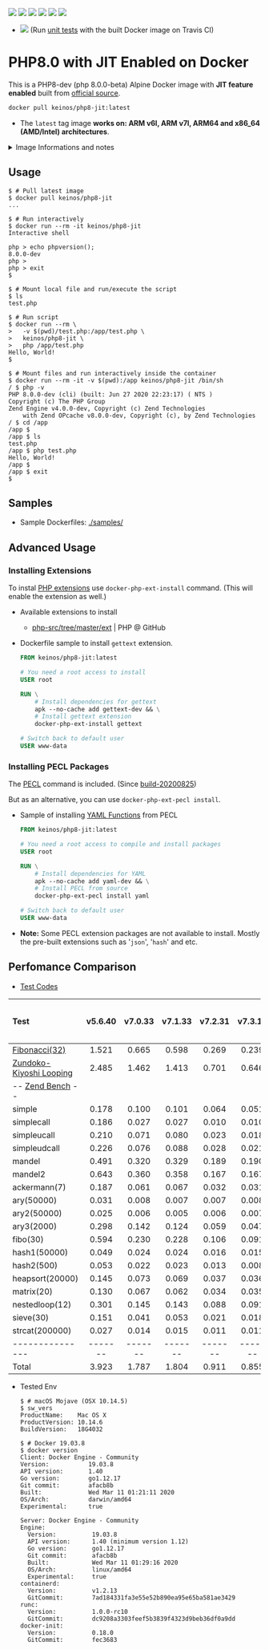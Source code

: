 [![](https://img.shields.io/docker/v/keinos/php8-jit)](https://hub.docker.com/r/keinos/php8-jit/tags "Latest build")
[![](https://img.shields.io/docker/image-size/keinos/php8-jit?sort=semver)](https://cloud.docker.com/repository/docker/keinos/php8-jit "Docker Image Size (latest semver)")
[![](https://img.shields.io/docker/pulls/keinos/php8-jit)](https://hub.docker.com/r/keinos/php8-jit "Docker Pulls from Docker Hub")
[![](https://img.shields.io/github/issues/KEINOS/Dockerfile_of_PHP8-JIT)](https://github.com/KEINOS/Dockerfile_of_PHP8-JIT/issues "GitHub issues")
[![](https://img.shields.io/badge/GitHub-Dockerfile-blue?logo=github)](https://github.com/KEINOS/Dockerfile_of_PHP8-JIT "View the Dockerfile in GitHub")
[![](https://img.shields.io/badge/dockerhub-Image-blue?logo=docker)](https://hub.docker.com/r/keinos/php8-jit "View image info on DockerHub")

- [![](https://travis-ci.org/KEINOS/Dockerfile_of_PHP8-JIT.svg?branch=php8-jit)](https://travis-ci.org/KEINOS/Dockerfile_of_PHP8-JIT "Test Build on TravisCI") (Run [unit tests](https://github.com/KEINOS/Dockerfile_of_PHP8-JIT/tree/php8-jit/tests) with the built Docker image on Travis CI)


# PHP8.0 with JIT Enabled on Docker

This is a PHP8-dev (php 8.0.0-beta) Alpine Docker image with **JIT feature enabled** built from [official source](https://github.com/php/php-src).

```bash
docker pull keinos/php8-jit:latest
```

- The `latest` tag image **works on: ARM v6l, ARM v7l, ARM64 and x86_64 (AMD/Intel) architectures**.

<details><summary>Image Informations and notes</summary><div><br>

- Built from the latest `master` branch from [PHP-src](https://github.com/php/php-src) @ GitHub.
  - Date built: See the version badge above.
- Tags available
  - `latest`: (Works on ARM v6l, ARM v7l, ARM64, x86_64 (AMD/Intel) architectures)
  - For the other available tags to pull, [see](https://cloud.docker.com/repository/docker/keinos/php8-jit/tags).

- This image is based on:
  - Document: [How to run PHP 8 with JIT support using Docker](https://arkadiuszkondas.com/how-to-run-php-8-with-jit-support-using-docker/) @ arkadiuszkondas.com

- Image Info
  - Build Frequency: Mostly every update of Alpine Docker image or PHP releases.
  - Base Image: Alpine Linux from [keinos/alpine:latest](https://hub.docker.com/repository/docker/keinos/alpine)
  - Image Repo: https://hub.docker.com/r/keinos/php8-jit @ Docker Hub
  - Source Repo: https://github.com/KEINOS/Dockerfile-of-PHP8-JIT @ GitHub

- Path Info
  - Configuration File (php.ini) Path: `usr/local/etc/php/conf.d`
  - Extension File Path: `/usr/local/lib/php/extensions`
  - PHP Source Archive: `/usr/src/php.zip` (To extract run `docker-php-source extract`)
    - To lighten the image, you may delete this file after all.
  - PHP Source Path (After extraction): `/usr/src/php/php-src-master/`

- Settings to be noted:
  - `php -i`: [info-phpinfo.txt](https://github.com/KEINOS/Dockerfile_of_PHP8-JIT/blob/php8-jit/info-phpinfo.txt)
  - `php -m`: [info-get_loaded_extensions.txt](https://github.com/KEINOS/Dockerfile_of_PHP8-JIT/blob/php8-jit/info-get_loaded_extensions.txt)
  - Default user: `www-data`
  - Constant `GLOB_BRACE` flag for `glob` is not available.
    - See: [Notes](https://www.php.net/manual/en/function.glob.php) | glob @ PHP manual
  - Modules/Extensions:
    - **JIT**/**FFI**/OPcache/Sodium/PECL: enabled
  - `mbstring`: enabled
    - multibyte = On
    - Encoding = UTF-8 (Both script and internal)
    - language = Japanese
  - GD: enabled
  - etc.

---

</div></details>

## Usage

```shellsession
$ # Pull latest image
$ docker pull keinos/php8-jit
...
```

```shellsession
$ # Run interactively
$ docker run --rm -it keinos/php8-jit
Interactive shell

php > echo phpversion();
8.0.0-dev
php >
php > exit
$
```

```shellsession
$ # Mount local file and run/execute the script
$ ls
test.php

$ # Run script
$ docker run --rm \
>   -v $(pwd)/test.php:/app/test.php \
>   keinos/php8-jit \
>   php /app/test.php
Hello, World!
$
```

```shellsession
$ # Mount files and run interactively inside the container
$ docker run --rm -it -v $(pwd):/app keinos/php8-jit /bin/sh
/ $ php -v
PHP 8.0.0-dev (cli) (built: Jun 27 2020 22:23:17) ( NTS )
Copyright (c) The PHP Group
Zend Engine v4.0.0-dev, Copyright (c) Zend Technologies
    with Zend OPcache v8.0.0-dev, Copyright (c), by Zend Technologies
/ $ cd /app
/app $
/app $ ls
test.php
/app $ php test.php
Hello, World!
/app $
/app $ exit
$
```

## Samples

- Sample Dockerfiles: [./samples/](https://github.com/KEINOS/Dockerfile_of_PHP8-JIT/tree/php8-jit/samples)

## Advanced Usage

### Installing Extensions

To instal [PHP extensions](https://github.com/php/php-src/tree/master/ext) use `docker-php-ext-install` command. (This will enable the extension as well.)

- Available extensions to install
  - [php-src/tree/master/ext](https://github.com/php/php-src/tree/master/ext) | PHP @ GitHub

- Dockerfile sample to install `gettext` extension.

  ```Dockerfile
  FROM keinos/php8-jit:latest

  # You need a root access to install
  USER root

  RUN \
      # Install dependencies for gettext
      apk --no-cache add gettext-dev && \
      # Install gettext extension
      docker-php-ext-install gettext

  # Switch back to default user
  USER www-data

  ```

### Installing PECL Packages

The [PECL](https://pecl.php.net/) command is included. (Since [build-20200825](https://hub.docker.com/r/keinos/php8-jit/tags))

But as an alternative, you can use `docker-php-ext-pecl install`.

- Sample of installing [YAML Functions](https://www.php.net/manual/en/ref.yaml.php) from PECL

  ```Dockerfile
  FROM keinos/php8-jit:latest

  # You need a root access to compile and install packages
  USER root

  RUN \
      # Install dependencies for YAML
      apk --no-cache add yaml-dev && \
      # Install PECL from source
      docker-php-ext-pecl install yaml

  # Switch back to default user
  USER www-data
  ```

- **Note:** Some PECL extension packages are not available to install. Mostly the pre-built extensions such as '`json`', '`hash`' and etc.

## Perfomance Comparison

- [Test Codes](https://github.com/KEINOS/Dockerfile-of-PHP8-JIT/blob/php8-jit/test/)

Test                    | v5.6.40 | v7.0.33 | v7.1.33 | v7.2.31 | v7.3.18 | v7.4.6 | 8.0.0-dev<br>(JIT Off) | 8.0.0-dev<br>(JIT On)
:---------------------- | :-----: | :-----: | :-----: | :-----: | :-----: | :----: | :---: | :--: |
[Fibonacci(32)](https://github.com/KEINOS/Dockerfile-of-PHP8-JIT/blob/php8-jit/test/test-fibonacci.php)         | 1.521   | 0.665   | 0.598   | 0.269   | 0.239   | 0.194  | 0.261 | 0.107
[Zundoko-Kiyoshi Looping](https://github.com/KEINOS/Dockerfile-of-PHP8-JIT/blob/php8-jit/test/test-zundoko.php) | 2.485   | 1.462   | 1.413   | 0.701   | 0.646   | 0.636  | 0.672 | 0.416
-- [Zend Bench](https://github.com/KEINOS/Dockerfile-of-PHP8-JIT/blob/php8-jit/test/test-zend_bench.php) --     |         |         |         |         |         |        |       |
simple                  | 0.178   | 0.100   | 0.101   | 0.064   | 0.051   | 0.041  | 0.054 | 0.002
simplecall              | 0.186   | 0.027   | 0.027   | 0.010   | 0.010   | 0.007  | 0.010 | 0.001
simpleucall             | 0.210   | 0.071   | 0.080   | 0.023   | 0.018   | 0.025  | 0.022 | 0.001
simpleudcall            | 0.226   | 0.076   | 0.088   | 0.028   | 0.021   | 0.021  | 0.024 | 0.001
mandel                  | 0.491   | 0.320   | 0.329   | 0.189   | 0.190   | 0.175  | 0.189 | 0.007
mandel2                 | 0.643   | 0.360   | 0.358   | 0.167   | 0.167   | 0.184  | 0.170 | 0.008
ackermann(7)            | 0.187   | 0.061   | 0.067   | 0.032   | 0.031   | 0.031  | 0.033 | 0.015
ary(50000)              | 0.031   | 0.008   | 0.007   | 0.007   | 0.008   | 0.007  | 0.007 | 0.007
ary2(50000)             | 0.025   | 0.006   | 0.005   | 0.006   | 0.007   | 0.006  | 0.006 | 0.006
ary3(2000)              | 0.298   | 0.142   | 0.124   | 0.059   | 0.047   | 0.044  | 0.049 | 0.015
fibo(30)                | 0.594   | 0.230   | 0.228   | 0.106   | 0.091   | 0.081  | 0.093 | 0.042
hash1(50000)            | 0.049   | 0.024   | 0.024   | 0.016   | 0.015   | 0.015  | 0.015 | 0.016
hash2(500)              | 0.053   | 0.022   | 0.023   | 0.013   | 0.008   | 0.008  | 0.008 | 0.011
heapsort(20000)         | 0.145   | 0.073   | 0.069   | 0.037   | 0.036   | 0.036  | 0.037 | 0.014
matrix(20)              | 0.130   | 0.067   | 0.062   | 0.034   | 0.035   | 0.030  | 0.030 | 0.014
nestedloop(12)          | 0.301   | 0.145   | 0.143   | 0.088   | 0.091   | 0.072  | 0.091 | 0.013
sieve(30)               | 0.151   | 0.041   | 0.053   | 0.021   | 0.018   | 0.014  | 0.017 | 0.005
strcat(200000)          | 0.027   | 0.014   | 0.015   | 0.011   | 0.011   | 0.011  | 0.010 | 0.010
---------------         | ------- | ------- | ------- | ------- | ------- | ------ | ----- | -----
Total                   | 3.923   | 1.787   | 1.804   | 0.911   | 0.855   | 0.805  | 0.867 | 0.187

- Tested Env

    ```shellsession
    $ # macOS Mojave (OSX 10.14.5)
    $ sw_vers
    ProductName:	Mac OS X
    ProductVersion:	10.14.6
    BuildVersion:	18G4032

    $ # Docker 19.03.8
    $ docker version
    Client: Docker Engine - Community
    Version:           19.03.8
    API version:       1.40
    Go version:        go1.12.17
    Git commit:        afacb8b
    Built:             Wed Mar 11 01:21:11 2020
    OS/Arch:           darwin/amd64
    Experimental:      true

    Server: Docker Engine - Community
    Engine:
      Version:          19.03.8
      API version:      1.40 (minimum version 1.12)
      Go version:       go1.12.17
      Git commit:       afacb8b
      Built:            Wed Mar 11 01:29:16 2020
      OS/Arch:          linux/amd64
      Experimental:     true
    containerd:
      Version:          v1.2.13
      GitCommit:        7ad184331fa3e55e52b890ea95e65ba581ae3429
    runc:
      Version:          1.0.0-rc10
      GitCommit:        dc9208a3303feef5b3839f4323d9beb36df0a9dd
    docker-init:
      Version:          0.18.0
      GitCommit:        fec3683

    ```
